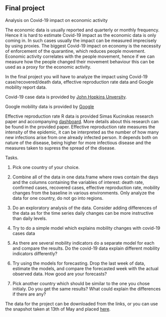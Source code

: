 Final project
--------

Analysis on Covid-19 impact on economic activity

The economic data is usually reported and quarterly or monthly frequency. Hence it is hard to estimate Covid-19 impact as the economic data is only coming in. In such cases usually the impact can be measured imprecisely by using proxies. The biggest Covid-19 impact on economy is the necessity of enforcement of the quarantine, which reduces people movement. Economic activity correlates with the people movement, hence if we can measure how the people changed their movement behaviour this can be used as a proxy for the economic activity.

In the final project you will have to analyze the impact using Covid-19 case/recovered/death data, effective reproduction rate data and Google mobility report data. 

Covid-19 case data is provided by [John Hopkins Unversity](https://github.com/CSSEGISandData/COVID-19/tree/master/csse_covid_19_data/csse_covid_19_time_series). 

Google mobility data is provided by [Google](https://www.google.com/covid19/mobility/)

Effective reproduction rate R data is provided Simas Kucinskas research paper and accompanying [dashboard](http://trackingr-env.eba-9muars8y.us-east-2.elasticbeanstalk.com). More details about this research can be found in the provided paper. Effective reproduction rate measures the intensity of the epidemic, it can be interpreted as the number of how many new infections arise from one already infected person. It depends both on nature of the disease, being higher for more infectious disease and the measures taken to supress the spread of the disease. 

Tasks.

  1. Pick one country of your choice. 
  
  2. Combine all of the data in one data.frame where rows contain the days and the columns containing the variables of interest: death rate, confirmed cases, recovered cases, effective reproduction rate, mobility changes from the baseline in various environments. Only analyze the data for one country, do not go into regions. 
  
  3. Do an exploratory analysis of the data. Consider adding differences of the data as for the time series daily changes can be more instructive than daily levels.

  4. Try to do a simple model which explains mobility changes with covid-19 cases data

  5. As there are several mobility indicators do a separate model for each and compare the results. Do the covid-19 data explain different mobility indicators differently?

  6. Try using the models for forecasting. Drop the last week of data, estimate the models, and compare the forecasted week with the actual observed data. How good are your forecasts? 

  7. Pick another country which should be similar to the one you chose initialy. Do you get the same results? What could explain the differences if there are any?

The data for the project can be downloaded from the links, or you can use the snapshot taken at 13th of May and placed [here](https://github.com/vzemlys/cda_course/tree/master/data/final_project).





